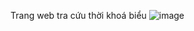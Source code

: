 

Trang web tra cứu thời khoá biểu
![image](https://user-images.githubusercontent.com/62731751/122955555-68bc3d00-d3aa-11eb-93bd-1dfbe067be7a.png)
